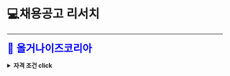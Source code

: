 # 💻채용공고 리서치

---

<strong><font color="blue"><font size="5">🏸 올거나이즈코리아</font></font></strong>


<details>
<summary><strong>자격 조건 click</strong></summary>
<ul>
    <li>Python과 Python Framework (Django / Flask 등)를 이용한 백엔드 서버 개발 경력을 보유하신 분</li>
    <li>GCP/AWS 위에서 서버 관리를 해 본 경험이 있으신 분</li>
    <li>고객이 직접 사용하는 프러덕션 서비스의 back-end 개발 및 배포 경험이 있으신 분</li>
    <li>고객의 요구사항에 대해서 기민하게 반응하고, 디자이너, 기획자, 세일즈와 커뮤니케이션이 가능한 분</li>
    <li>Readable 한 코드를 작성하시는 분</li>
    <li>백엔드의 코드 체인지가 고객에게 어떤 영향을 미치는지 고객 관점에서 생각하실 수 있는 분</li>
    <li>테스트 코드를 작성하는 습관이 있으신 분</li>
    <li>Deep Learning 쪽을 배우고 싶은 열정이 있으신 분</li>
    <li>web server 의 performance tuning 을 해 보신 경험이 있으신 분</li>
</ul><br>
<details>
    <summary><strong>우대사항 click</strong></summary>
<ul>
    <li>본인이 알고 있는 지식을 팀원과 공유하는데 적극적이신 분 </li>
    <li>본인의 산출물을 영어로 발표하실 수 있으신 분. 혹은 그렇게 되기 위해서 노력하시는 분</li>
    <li>Redis, Kafka 등 데이터 파이프라인 쪽 처리 경험이 있으신 분</li>
    <li>Large scale web application 개발 경험이 있으신 분</li>
    <li>Lean Startup 및 Growth Hacking 경험이 있으신 분</li>
    <li>Google Analytics, Mailchimp, PhraseApp 등 3rd party service 와 integration 해 보신 경험이 있으신 분</li>
    <li>Open Source 를 사용하시는 것에 열려있지만, 가져다 쓰시는 코드의 내부는 가급적 들여다 보시는 분</li>
    <li>Agile process 에 익숙하신 분</li>
<ul><br>

관련 링크:  [올거나이즈 코리아 공고문-프로그래머스](https://career.programmers.co.kr/job_positions/11167)



<p><strong><font color="blue"><font size="5">🏸 위대한상상</font></font></strong> <font color="grey"><font size="4">(요기요)</font></font>
<details>
<summary><strong>자격 조건 click</strong></summary>
<ul>
    <li>고가용, 확장 가능한 시스템 아키텍쳐 설계 및 개발 능력</li>
	<li>Python, Java, Ruby, Node.js 등을 사용한 6년 이상의 개발 경력 또는 그에 준하는 실력</li>
	<li>web framework (Django, FastAPI, Spring, Rails 등) 을 사용한 3년 이상의 웹 개발 경력 또는 그에 준하는 실력</li>
    <li>경력 6년 이상</li>
</ul><br>

<details>
    <summary><strong>우대사항 click</strong></summary>
<ul>
    <li>데이터베이스(RDBMS 또는 NoSQL,NewSQL)에 대한 깊은 이해</li>
	<li>대용량 분산 인프라 설계, 운영 경험(Kafka, CDC등)</li>
	<li>컨테이너 기반 서비스 개발 및 운영 경험</li>
</ul><br>

관련 링크: [위대한상상-프로그래머스](https://career.programmers.co.kr/job_positions/775)